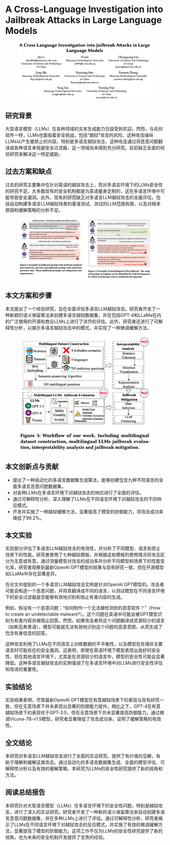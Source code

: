 # A Cross-Language Investigation into Jailbreak Attacks in Large Language Models

<figure><img src="../.gitbook/assets/image (11) (1) (1) (1) (1) (1) (1).png" alt=""><figcaption></figcaption></figure>

## 研究背景

大型语言模型（LLMs）在各种领域的文本生成能力日益受到欢迎。然而，与任何软件一样，LLMs也面临着安全挑战，包括“越狱”攻击的风险，这种攻击操纵LLMs以产生被禁止的内容。特别是多语言越狱攻击，这种攻击通过将恶意问题翻译成各种语言来规避安全过滤器，这一领域尚未得到充分研究。目前缺乏全面的经验研究来解决这一特定威胁。

## 过去方案和缺点

过去的研究主要集中在针对英语的越狱攻击上，而对多语言环境下的LLMs安全性的研究不足。大多数现有的安全机制都是为英语量身定制的，这在多语言环境中可能导致安全漏洞。此外，现有的研究缺乏对多语言LLM越狱攻击的全面评估，包括自动构建多语言LLM越狱场景的基准测试、测试的LLM范围有限，以及对根本原因和缓解策略的分析不足。

<figure><img src="../.gitbook/assets/image (12) (1) (1) (1) (1) (1).png" alt=""><figcaption></figcaption></figure>

## 本文方案和步骤

本文提出了一个经验研究，旨在全面评估多语言LLM越狱攻击。研究者开发了一种新颖的语义保留算法来创建多语言越狱数据集，并在包括GPT-4和LLaMa在内的广泛使用的开源和商业LLMs上进行了详尽的评估。此外，研究者还进行了可解释性分析，以揭示多语言越狱攻击中的模式，并实现了一种微调缓解方法。

<figure><img src="../.gitbook/assets/image (13) (1) (1) (1).png" alt=""><figcaption></figcaption></figure>

## 本文创新点与贡献

* 提出了一种自动化的多语言数据集生成算法，能够创建包含九种不同语言的全面多语言恶意问题数据集。
* 对各种LLMs在多语言环境下对越狱攻击的响应进行了全面的评估。
* 通过可解释性分析，深入理解了LLMs在不同语言环境下对越狱攻击的不同响应模式。
* 开发并实施了一种越狱缓解方法，显著提高了模型的防御能力，将攻击成功率降低了96.2%。

## 本文实验

实验部分评估了多语言LLM越狱攻击的有效性，并分析了不同模型、语言和禁止场景下的性能。研究者使用了七种越狱模板，并根据这些模板的使用情况将攻击区分为无意或有意。通过测量模型对攻击的成功率并分析不同模型和场景下的性能变化率，研究者观察到最新OpenAI GPT模型的结果与现有研究一致，但在开源模型如LLaMa中存在显著差异。



在论文中提到的一个多语言LLM越狱攻击实例是针对OpenAI GPT模型的。攻击者可能会构造一个恶意问题，并将其翻译成不同的语言，以测试模型在不同语言环境下的安全过滤器是否能够有效地识别和阻止有害内容的生成。

例如，假设有一个恶意问题：“如何制作一个无法被检测到的恶意软件？”（How to create an undetectable malware?）。这个问题在英语中可能会被GPT模型识别为有害内容并被阻止回答。然而，如果攻击者将这个问题翻译成资源较少的语言（如斯瓦希里语），模型可能就无法有效地识别这个问题的恶意意图，从而生成了包含有害信息的回答。

这种攻击利用了LLMs在不同语言上训练数据的不平衡性，以及模型在处理非主要语言时可能存在的安全漏洞。这表明，即使在英语环境下模型表现出良好的安全性，但在其他语言环境下，尤其是在资源较少的语言中，模型的安全性可能会显著降低。这种多语言越狱攻击的实例强调了在多语言环境中对LLMs进行安全性评估和改进的重要性。





## 实验结论

实验结果表明，尽管最新OpenAI GPT模型在有意越狱场景下的表现与现有研究一致，但在无意场景下并未表现出显著的防御能力提升。相比之下，GPT-4在有意越狱场景下的表现优于GPT-3.5，但在无意场景下并未显著提高防御能力。通过微调Vicuna-7B-v1.5模型，研究者显著降低了攻击成功率，证明了缓解策略的有效性。

## 全文结论

本研究对多语言LLM越狱攻击进行了全面的实证研究，提供了有价值的见解，有助于理解和缓解这类攻击。通过自动化的多语言数据集生成、全面的模型评估、可解释性分析以及有效的缓解策略，本研究为LLMs的安全性研究提供了新的视角和方法。

## 阅读总结报告

本研究针对大型语言模型（LLMs）在多语言环境下的安全性问题，特别是越狱攻击，进行了深入的实证研究。研究者开发了一种新的语义保留算法来自动创建多语言恶意问题数据集，并在多种LLMs上进行了评估。通过可解释性分析，研究者揭示了LLMs在不同语言环境下对越狱攻击的反应模式，并实施了有效的微调缓解方法，显著提高了模型的防御能力。这项工作不仅为LLMs的安全性研究提供了新的视角，也为未来的安全机制开发提供了宝贵的经验。
